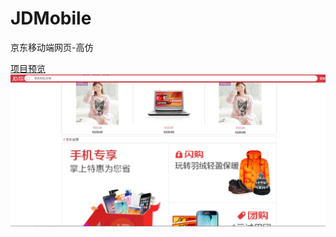 # JDMobile
京东移动端网页-高仿

[项目预览](https://591774192.github.io/JDMobile/)
![image](https://github.com/591774192/JDMobile/blob/master/design_sketch.png)
